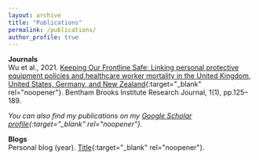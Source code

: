 ```yaml
---
layout: archive
title: "Publications"
permalink: /publications/
author_profile: true
---
```

**Journals**<br>
Wu et al., 2021. [Keeping Our Frontline Safe: Linking personal protective equipment policies and healthcare worker mortality in the United Kingdom, United States, Germany, and New Zealand](https://issuu.com/ucleuropeanhorizons/docs/final_bbi_global_health__new__1){:target="_blank" rel="noopener"}. Bentham Brooks Institute Research Journal, 1(1), pp.125–189.

*You can also find my publications on my [Google Scholar profile](https://scholar.google.co.uk/citations?user=BfQsB3gAAAAJ&hl=en){:target="_blank" rel="noopener"}.*

**Blogs**<br>
Personal blog (year). [Title](link){:target="_blank" rel="noopener"}.
